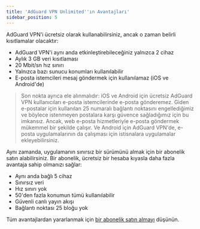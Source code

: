 ```yaml
---
title: 'AdGuard VPN Unlimited''ın Avantajları'
sidebar_position: 5
---
```

 
AdGuard VPN'i ücretsiz olarak kullanabilirsiniz, ancak o zaman belirli kısıtlamalar olacaktır:

* AdGuard VPN'i aynı anda etkinleştirebileceğiniz yalnızca 2 cihaz
* Aylık 3 GB veri kısıtlaması
* 20 Mbit/sn hız sınırı
* Yalnızca bazı sunucu konumları kullanılabilir
* E-posta istemcileri mesaj göndermek için kullanılamaz (iOS ve Android'de)

> Son nokta ayrıca ele alınmalıdır: iOS ve Android için ücretsiz AdGuard VPN kullanıcıları e-posta istemcilerinde e-posta gönderemez. Giden e-postalar için kullanılan 25 numaralı bağlantı noktasını engellediğimiz ve böylece istenmeyen postalara karşı güvence sağladığımız için bu imkansız. Ancak, web e-posta hizmetleriyle e-posta göndermek mükemmel bir şekilde çalışır. Ve Android için AdGuard VPN'de, e-posta uygulamalarının da çalışması için istisnalara uygulamalar ekleyebilirsiniz.

Aynı zamanda, uygulamanın sınırsız bir sürümünü almak için bir abonelik satın alabilirsiniz. Bir abonelik, ücretsiz bir hesaba kıyasla daha fazla avantaja sahip olmanızı sağlar:

* Aynı anda bağlı 5 cihaz
* Sınırsız veri
* Hız sınırı yok
* 50'den fazla konumun tümü kullanılabilir
* Güvenli canlı yayın akışı
* Bağlantı noktası 25 bloğu yok

Tüm avantajlardan yararlanmak için [bir abonelik satın almayı](subscription.md) düşünün.